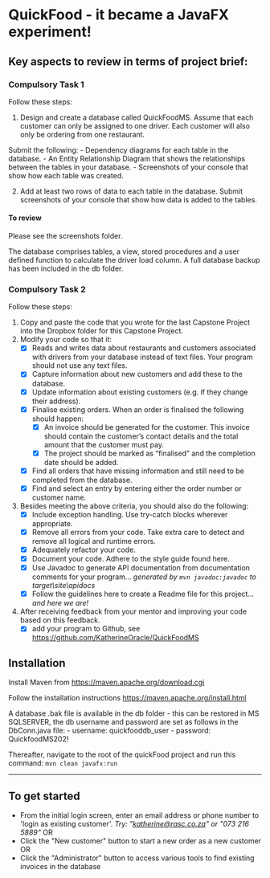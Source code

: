 # QuickFood - it became a JavaFX experiment!



## Key aspects to review in terms of project brief:

### Compulsory Task 1

Follow these steps:
1. Design and create a database called QuickFoodMS. Assume that each customer can only be assigned to one driver. Each customer will also only be ordering from one restaurant.

Submit the following:
    - Dependency diagrams for each table in the database.
    - An Entity Relationship Diagram that shows the relationships between the tables in your database.
    - Screenshots of your console that show how each table was created.

2. Add at least two rows of data to each table in the database. Submit
screenshots of your console that show how data is added to the tables.

#### To review
Please see the screenshots folder. 

The database comprises tables, a view, stored procedures and a user defined function to calculate the driver load column. A full database backup has been included in the db folder. 

### Compulsory Task 2
Follow these steps:
1. Copy and paste the code that you wrote for the last Capstone Project into the Dropbox folder for this Capstone Project.
2. Modify your code so that it:
    - [x] Reads and writes data about restaurants and customers associated with drivers from your database instead of text files. Your program should not use any text files.
    - [x] Capture information about new customers and add these to the database.
    - [x] Update information about existing customers (e.g. if they change their address).
    - [x] Finalise existing orders. When an order is finalised the following should happen:
        - [x] An invoice should be generated for the customer. This invoice should contain the customer’s contact details and the total amount that the customer must pay.
        - [x] The project should be marked as “finalised” and the completion date should be added.
    - [x] Find all orders that have missing information and still need to be completed from the database.
    - [x] Find and select an entry by entering either the order number or customer name.
3. Besides meeting the above criteria, you should also do the following:
    - [x] Include exception handling. Use try-catch blocks wherever appropriate.
    - [x] Remove all errors from your code. Take extra care to detect and remove all logical and runtime errors.
    - [x] Adequately refactor your code.
    - [x] Document your code. Adhere to the style guide found here.
    - [x] Use Javadoc to generate API documentation from documentation comments for your program... *generated by `mvn javadoc:javadoc` to target\site\apidocs*
    - [x] Follow the guidelines here to create a Readme file for this project... *and here we are!*

4. After receiving feedback from your mentor and improving your code based on this feedback.
    - [x] add your program to Github, see https://github.com/KatherineOracle/QuickFoodMS 

## Installation

Install Maven from https://maven.apache.org/download.cgi

Follow the installation instructions https://maven.apache.org/install.html 

A database .bak file is available in the db folder - this can be restored in MS SQLSERVER, the db username and password are set as follows in the DbConn.java file:
    - username: quickfooddb_user
    - password: QuickfoodMS202!

Thereafter, navigate to the root of the quickFood project and run this command:
`mvn clean javafx:run` 

---

## To get started

- From the initial login screen, enter an email address or phone number to 'login as existing customer'. *Try: "katherine@rasc.co.za" or "073 216 5889"* OR
- Click the "New customer" button to start a new order as a new customer OR
- Click the "Administrator" button to access various tools to find existing invoices in the database 